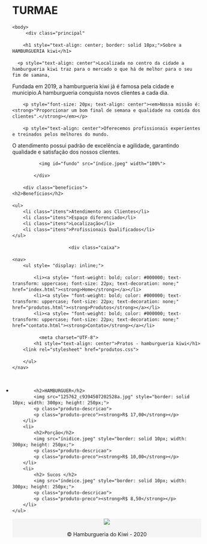 # TURMAE

<!DOCTYPE html>
<html lang="pt-br">
    <head>
        <meta charset="UTF-8">
        <title>HAMBURGUERIA KIWI</title>
        <link rel="stylesheet" href="style.css">
        </header>
    </head>

    <body>        
         <div class="principal"
            
        <h1 style="text-align: center; border: solid 10px;">Sobre a HAMBURGUERIA kiwi</h1>

      <p style="text-align: center">Localizada no centro da cidade a hamburgueria kiwi traz para o mercado o que há de melhor para o seu fim de samana,
Fundada em 2019, a hamburgueria kiwi já é famosa pela cidade e municipio.A hamburgueria conquista novos clientes a cada dia.</p>
      
        <p style="font-size: 20px; text-align: center"><em>Nossa missão é: <strong>"Proporcionar um bom final de semana e qualidade na comida dos clientes".</strong></em></p>

        <p style="text-align: center">Oferecemos profissionais experientes e treinados pelos melhores do mundo. 
O atendimento possui padrão de excelência e agilidade, garantindo qualidade e satisfação dos nossos clientes.</p>
             
              <img id="fundo" src="índice.jpeg" width="100%">
       
            </div>
        
        <div class="beneficios">
    <h2>Benefícios</h2>

    <ul>
        <li class="itens">Atendimento aos Clientes</li>
        <li class="itens">Espaço diferenciado</li>
        <li class="itens">Localização</li>
        <li class="itens">Profissionais Qualificados</li>
    </ul>
            
                         <div class="caixa">

    <nav>
        <ul style= "display: inline;">
           
            <li><a style= "font-weight: bold; color: #000000; text-transform: uppercase; font-size: 22px; text-decoration: none;" href="index.html"><strong>Home</strong></a></li>
            <li><a style= "font-weight: bold; color: #000000; text-transform: uppercase; font-size: 22px; text-decoration: none;" href="produtos.html"><strong>Produtos</strong></a></li>
            <li><a style= "font-weight: bold; color: #000000; text-transform: uppercase; font-size: 22px; text-decoration: none;" href="contato.html"><strong>Contato</strong></a></li>
            
              <meta charset="UTF-8">
            <h1 style="text-align: center">Pratos - hamburgueria kiwi</h1>
        <link rel="stylesheet" href="produtos.css">

        </ul>
    </nav>
</div>
                     <main>
    <ul class="produtos;" style= "display: inline;">
        <li>
                
            <h2>HAMBURGUER</h2>
            <img src="125762_c9394507202528a.jpg" style="border: solid 10px; width: 300px; height: 250px;">
            <p class="produto-descricao">
            <p class="produto-preco"><strong>R$ 17,00</strong></p>
        </li>
        <li>
            <h2>Porção</h2>
            <img src="ínidice.jpeg" style="border: solid 10px; width: 300px; height: 250px;">
            <p class="produto-descricao">
            <p class="produto-preco"><strong>R$ 10,00</strong></p>
        </li>
        <li>
            <h2> Sucos </h2>
            <img src="índeice.jpeg" style="border: solid 10px; width: 300px; height: 250px;">
            <p class="produto-descricao">
            <p class="produto-preco"><strong>R$ 8,50</strong></p>
        </li>
    </ul>
</main>
            </body>
        </header>

<footer style= "text-align: center; background: #f5f5f5">
    <img src="Peixe2.jpg">
    <p class="copyright">&copy; Hamburgueria do Kiwi - 2020</p>
</footer>
</html>
